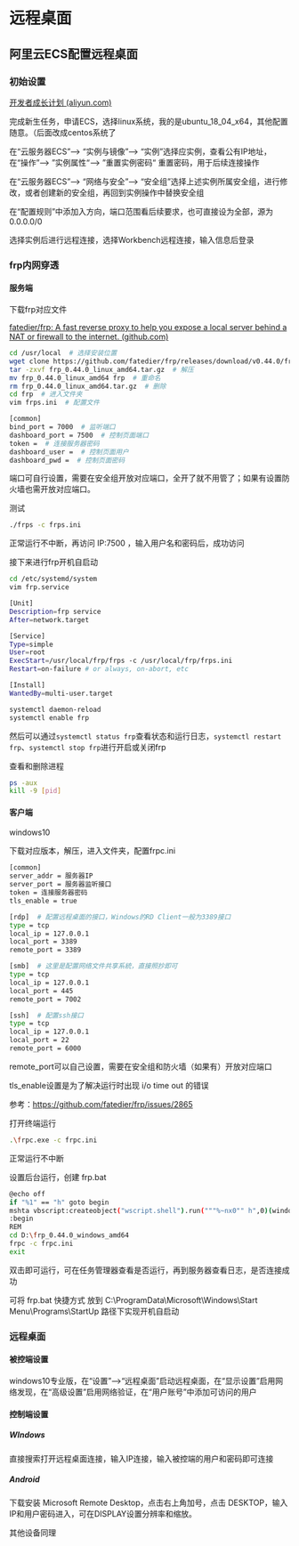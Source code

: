# 远程桌面


## 阿里云ECS配置远程桌面

### 初始设置

[开发者成长计划 (aliyun.com)](https://developer.aliyun.com/plan/grow-up)

完成新生任务，申请ECS，选择linux系统，我的是ubuntu_18_04_x64，其他配置随意。（后面改成centos系统了

在“云服务器ECS”——> “实例与镜像”——> “实例”选择应实例，查看公有IP地址，在“操作”——> ”实例属性“——> ”重置实例密码“ 重置密码，用于后续连接操作

在“云服务器ECS”——> “网络与安全”——> “安全组”选择上述实例所属安全组，进行修改，或者创建新的安全组，再回到实例操作中替换安全组

在“配置规则”中添加入方向，端口范围看后续要求，也可直接设为全部，源为0.0.0.0/0

选择实例后进行远程连接，选择Workbench远程连接，输入信息后登录



### frp内网穿透

#### 服务端

下载frp对应文件

[fatedier/frp: A fast reverse proxy to help you expose a local server behind a NAT or firewall to the internet. (github.com)](https://github.com/fatedier/frp)

```bash
cd /usr/local  # 选择安装位置
wget clone https://github.com/fatedier/frp/releases/download/v0.44.0/frp_0.44.0_linux_amd64.tar.gz  # 下载对应版本
tar -zxvf frp_0.44.0_linux_amd64.tar.gz  # 解压
mv frp_0.44.0_linux_amd64 frp  # 重命名
rm frp_0.44.0_linux_amd64.tar.gz  # 删除
cd frp  # 进入文件夹
vim frps.ini  # 配置文件
```

```bash
[common]
bind_port = 7000  # 监听端口
dashboard_port = 7500  # 控制页面端口
token =  # 连接服务器密码 
dashboard_user =  # 控制页面用户 
dashboard_pwd =  # 控制页面密码
```

端口可自行设置，需要在安全组开放对应端口，全开了就不用管了；如果有设置防火墙也需开放对应端口。

测试

```bash
./frps -c frps.ini
```

正常运行不中断，再访问 IP:7500 ，输入用户名和密码后，成功访问

接下来进行frp开机自启动

```bash
cd /etc/systemd/system
vim frp.service
```

```bash
[Unit]
Description=frp service
After=network.target

[Service]
Type=simple
User=root
ExecStart=/usr/local/frp/frps -c /usr/local/frp/frps.ini
Restart=on-failure # or always, on-abort, etc

[Install]
WantedBy=multi-user.target
```

```bash
systemctl daemon-reload
systemctl enable frp
```

然后可以通过`systemctl status frp`查看状态和运行日志，`systemctl restart frp`、`systemctl stop frp`进行开启或关闭frp

查看和删除进程

```bash
ps -aux
kill -9 [pid]
```

#### 客户端

windows10

下载对应版本，解压，进入文件夹，配置frpc.ini

```bash
[common]
server_addr = 服务器IP
server_port = 服务器监听接口
token = 连接服务器密码
tls_enable = true

[rdp]  # 配置远程桌面的接口，Windows的RD Client一般为3389接口
type = tcp
local_ip = 127.0.0.1
local_port = 3389
remote_port = 3389

[smb]  # 这里是配置网络文件共享系統，直接照抄即可
type = tcp
local_ip = 127.0.0.1
local_port = 445
remote_port = 7002

[ssh]  # 配置ssh接口
type = tcp
local_ip = 127.0.0.1
local_port = 22
remote_port = 6000
```

remote_port可以自己设置，需要在安全组和防火墙（如果有）开放对应端口

tls_enable设置是为了解决运行时出现 i/o time out 的错误

参考：https://github.com/fatedier/frp/issues/2865

打开终端运行

```bash
.\frpc.exe -c frpc.ini
```

正常运行不中断

设置后台运行，创建 frp.bat

```bash
@echo off
if "%1" == "h" goto begin
mshta vbscript:createobject("wscript.shell").run("""%~nx0"" h",0)(window.close)&&exit
:begin
REM
cd D:\frp_0.44.0_windows_amd64
frpc -c frpc.ini
exit
```

双击即可运行，可在任务管理器查看是否运行，再到服务器查看日志，是否连接成功

可将 frp.bat 快捷方式 放到 C:\ProgramData\Microsoft\Windows\Start Menu\Programs\StartUp 路径下实现开机自启动



### 远程桌面

#### 被控端设置

windows10专业版，在“设置”——>“远程桌面”启动远程桌面，在“显示设置”启用网络发现，在“高级设置”启用网络验证，在“用户账号”中添加可访问的用户

#### 控制端设置

##### WIndows

直接搜索打开远程桌面连接，输入IP连接，输入被控端的用户和密码即可连接

##### Android

下载安装 Microsoft Remote Desktop，点击右上角加号，点击 DESKTOP，输入IP和用户密码进入，可在DISPLAY设置分辨率和缩放。

其他设备同理

